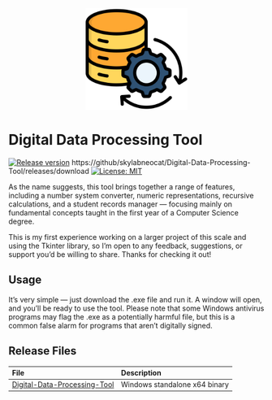 <p align="center"><img src="assets/icon.png" width="200"></p>

# Digital Data Processing Tool

[![Release version](https://img.shields.io/github/skylabneocat/Digital-Data-Processing-Tool/releases/download?color=brightgreen&label=Download&style=for-the-badge)](#installation "Installation")
https://github/skylabneocat/Digital-Data-Processing-Tool/releases/download
[![License: MIT](https://img.shields.io/badge/-MIT-blue.svg?style=for-the-badge)](LICENSE "License")

As the name suggests, this tool brings together a range of features, including a number system converter, numeric representations, recursive calculations, and a student records manager — focusing mainly on fundamental concepts taught in the first year of a Computer Science degree.

This is my first experience working on a larger project of this scale and using the Tkinter library, so I’m open to any feedback, suggestions, or support you’d be willing to share. Thanks for checking it out!

## Usage

It’s very simple — just download the .exe file and run it. A window will open, and you’ll be ready to use the tool. Please note that some Windows antivirus programs may flag the .exe as a potentially harmful file, but this is a common false alarm for programs that aren’t digitally signed.

## Release Files

File|Description
:---|:---
[Digital-Data-Processing-Tool](https://github.com/skylabneocat/Digital-Data-Processing-Tool/releases/download/v1.0.0/Digital.Data.Processing.Tool.exe)|Windows standalone x64 binary
